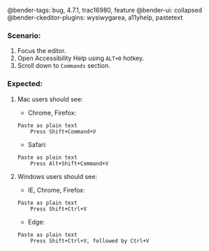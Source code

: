 @bender-tags: bug, 4.7.1, trac16980, feature
@bender-ui: collapsed
@bender-ckeditor-plugins: wysiwygarea, a11yhelp, pastetext

### Scenario:

1. Focus the editor.
1. Open Accessibility Help using `ALT+0` hotkey.
1. Scroll down to `Commands` section.

### Expected:
1. Mac users should see:

    * Chrome, Firefox:
    ```
    Paste as plain text
        Press Shift+Command+V
    ```

    * Safari:
    ```
    Paste as plain text
        Press Alt+Shift+Command+V
    ```

2. Windows users should see:

    * IE, Chrome, Firefox:
    ```
    Paste as plain text
        Press Shift+Ctrl+V
    ```

    * Edge:
    ```
    Paste as plain text
        Press Shift+Ctrl+V, followed by Ctrl+V
    ```
